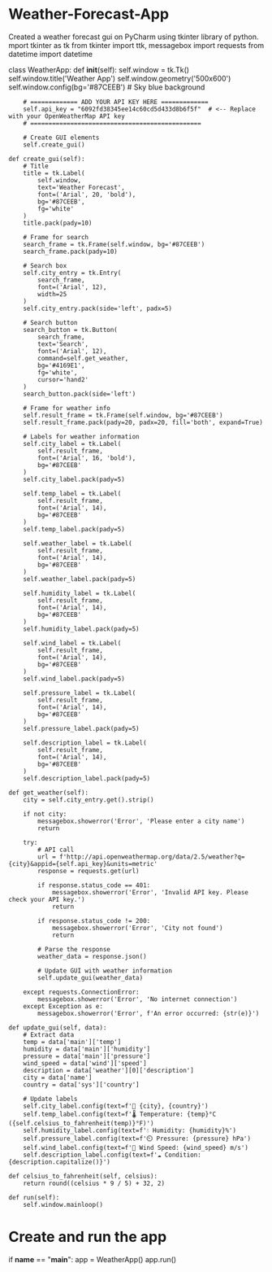 # Weather-Forecast-App
Created a weather forecast gui on PyCharm using tkinter library of python.
mport tkinter as tk
from tkinter import ttk, messagebox
import requests
from datetime import datetime


class WeatherApp:
    def __init__(self):
        self.window = tk.Tk()
        self.window.title('Weather App')
        self.window.geometry('500x600')
        self.window.config(bg='#87CEEB')  # Sky blue background

        # ============= ADD YOUR API KEY HERE =============
        self.api_key = "6092fd38345ee14c60cd5d433d8b6f5f"  # <-- Replace with your OpenWeatherMap API key
        # ===============================================

        # Create GUI elements
        self.create_gui()

    def create_gui(self):
        # Title
        title = tk.Label(
            self.window,
            text='Weather Forecast',
            font=('Arial', 20, 'bold'),
            bg='#87CEEB',
            fg='white'
        )
        title.pack(pady=10)

        # Frame for search
        search_frame = tk.Frame(self.window, bg='#87CEEB')
        search_frame.pack(pady=10)

        # Search box
        self.city_entry = tk.Entry(
            search_frame,
            font=('Arial', 12),
            width=25
        )
        self.city_entry.pack(side='left', padx=5)

        # Search button
        search_button = tk.Button(
            search_frame,
            text='Search',
            font=('Arial', 12),
            command=self.get_weather,
            bg='#4169E1',
            fg='white',
            cursor='hand2'
        )
        search_button.pack(side='left')

        # Frame for weather info
        self.result_frame = tk.Frame(self.window, bg='#87CEEB')
        self.result_frame.pack(pady=20, padx=20, fill='both', expand=True)

        # Labels for weather information
        self.city_label = tk.Label(
            self.result_frame,
            font=('Arial', 16, 'bold'),
            bg='#87CEEB'
        )
        self.city_label.pack(pady=5)

        self.temp_label = tk.Label(
            self.result_frame,
            font=('Arial', 14),
            bg='#87CEEB'
        )
        self.temp_label.pack(pady=5)

        self.weather_label = tk.Label(
            self.result_frame,
            font=('Arial', 14),
            bg='#87CEEB'
        )
        self.weather_label.pack(pady=5)

        self.humidity_label = tk.Label(
            self.result_frame,
            font=('Arial', 14),
            bg='#87CEEB'
        )
        self.humidity_label.pack(pady=5)

        self.wind_label = tk.Label(
            self.result_frame,
            font=('Arial', 14),
            bg='#87CEEB'
        )
        self.wind_label.pack(pady=5)

        self.pressure_label = tk.Label(
            self.result_frame,
            font=('Arial', 14),
            bg='#87CEEB'
        )
        self.pressure_label.pack(pady=5)

        self.description_label = tk.Label(
            self.result_frame,
            font=('Arial', 14),
            bg='#87CEEB'
        )
        self.description_label.pack(pady=5)

    def get_weather(self):
        city = self.city_entry.get().strip()

        if not city:
            messagebox.showerror('Error', 'Please enter a city name')
            return

        try:
            # API call
            url = f'http://api.openweathermap.org/data/2.5/weather?q={city}&appid={self.api_key}&units=metric'
            response = requests.get(url)

            if response.status_code == 401:
                messagebox.showerror('Error', 'Invalid API key. Please check your API key.')
                return

            if response.status_code != 200:
                messagebox.showerror('Error', 'City not found')
                return

            # Parse the response
            weather_data = response.json()

            # Update GUI with weather information
            self.update_gui(weather_data)

        except requests.ConnectionError:
            messagebox.showerror('Error', 'No internet connection')
        except Exception as e:
            messagebox.showerror('Error', f'An error occurred: {str(e)}')

    def update_gui(self, data):
        # Extract data
        temp = data['main']['temp']
        humidity = data['main']['humidity']
        pressure = data['main']['pressure']
        wind_speed = data['wind']['speed']
        description = data['weather'][0]['description']
        city = data['name']
        country = data['sys']['country']

        # Update labels
        self.city_label.config(text=f'📍 {city}, {country}')
        self.temp_label.config(text=f'🌡️ Temperature: {temp}°C ({self.celsius_to_fahrenheit(temp)}°F)')
        self.humidity_label.config(text=f'💧 Humidity: {humidity}%')
        self.pressure_label.config(text=f'⏲️ Pressure: {pressure} hPa')
        self.wind_label.config(text=f'💨 Wind Speed: {wind_speed} m/s')
        self.description_label.config(text=f'☁️ Condition: {description.capitalize()}')

    def celsius_to_fahrenheit(self, celsius):
        return round((celsius * 9 / 5) + 32, 2)

    def run(self):
        self.window.mainloop()


# Create and run the app
if __name__ == "__main__":
    app = WeatherApp()
    app.run()
